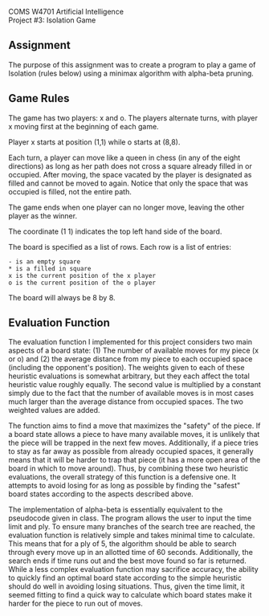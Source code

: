 COMS W4701 Artificial Intelligence<br/>
Project #3: Isolation Game

Assignment
----------
The purpose of this assignment was to create a program to play a game of Isolation (rules below) using a minimax algorithm with alpha-beta pruning.

Game Rules
----------
The game has two players: x and o. The players alternate turns, with player x moving first at the beginning of each game.

Player x starts at position (1,1) while o starts at (8,8).

Each turn, a player can move like a queen in chess (in any of the eight directions) as long as her path does not cross a square already filled in or occupied. After moving, the space vacated by the player is designated as filled and cannot be moved to again. Notice that only the space that was occupied is filled, not the entire path.

The game ends when one player can no longer move, leaving the other player as the winner.

The coordinate (1 1) indicates the top left hand side of the board.

The board is specified as a list of rows. Each row is a list of entries:

    - is an empty square
    * is a filled in square
    x is the current position of the x player
    o is the current position of the o player

The board will always be 8 by 8.

Evaluation Function
-------------------
The evaluation function I implemented for this project considers two main aspects of a board state: (1) The number of available moves for my piece (x or o) and (2) the average distance from my piece to each occupied space (including the opponent's position). The weights given to each of these heuristic evaluations is somewhat arbitrary, but they each affect the total heuristic value roughly equally. The second value is multiplied by a constant simply due to the fact that the number of available moves is in most cases much larger than the average distance from occupied spaces. The two weighted values are added.

The function aims to find a move that maximizes the "safety" of the piece. If a board state allows a piece to have many available moves, it is unlikely that the piece will be trapped in the next few moves. Additionally, if a piece tries to stay as far away as possible from already occupied spaces, it generally means that it will be harder to trap that piece (it has a more open area of the board in which to move around). Thus, by combining these two heuristic evaluations, the overall strategy of this function is a defensive one. It attempts to avoid losing for as long as possible by finding the "safest" board states according to the aspects described above. 

The implementation of alpha-beta is essentially equivalent to the pseudocode given in class. The program allows the user to input the time limit and ply. To ensure many branches of the search tree are reached, the evaluation function is relatively simple and takes minimal time to calculate. This means that for a ply of 5, the algorithm should be able to search through every move up in an allotted time of 60 seconds. Additionally, the search ends if time runs out and the best move found so far is returned. While a less complex evaluation function may sacrifice accuracy, the ability to quickly find an optimal board state according to the simple heuristic should do well in avoiding losing situations. Thus, given the time limit, it seemed fitting to find a quick way to calculate which board states make it harder for the piece to run out of moves.